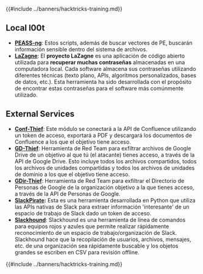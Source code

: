 {{#include ../banners/hacktricks-training.md}}

## **Local l00t**

- [**PEASS-ng**](https://github.com/carlospolop/PEASS-ng): Estos scripts, además de buscar vectores de PE, buscarán información sensible dentro del sistema de archivos.
- [**LaZagne**](https://github.com/AlessandroZ/LaZagne): El **proyecto LaZagne** es una aplicación de código abierto utilizada para **recuperar muchas contraseñas** almacenadas en una computadora local. Cada software almacena sus contraseñas utilizando diferentes técnicas (texto plano, APIs, algoritmos personalizados, bases de datos, etc.). Esta herramienta ha sido desarrollada con el propósito de encontrar estas contraseñas para el software más comúnmente utilizado.

## **External Services**

- [**Conf-Thief**](https://github.com/antman1p/Conf-Thief): Este módulo se conectará a la API de Confluence utilizando un token de acceso, exportará a PDF y descargará los documentos de Confluence a los que el objetivo tiene acceso.
- [**GD-Thief**](https://github.com/antman1p/GD-Thief): Herramienta de Red Team para exfiltrar archivos de Google Drive de un objetivo al que tú (el atacante) tienes acceso, a través de la API de Google Drive. Esto incluye todos los archivos compartidos, todos los archivos de unidades compartidas y todos los archivos de unidades de dominio a los que el objetivo tiene acceso.
- [**GDir-Thief**](https://github.com/antman1p/GDir-Thief): Herramienta de Red Team para exfiltrar el Directorio de Personas de Google de la organización objetivo a la que tienes acceso, a través de la API de Personas de Google.
- [**SlackPirate**](https://github.com/emtunc/SlackPirate)**:** Esta es una herramienta desarrollada en Python que utiliza las APIs nativas de Slack para extraer información 'interesante' de un espacio de trabajo de Slack dado un token de acceso.
- [**Slackhound**](https://github.com/BojackThePillager/Slackhound): Slackhound es una herramienta de línea de comandos para equipos rojos y azules que permite realizar rápidamente reconocimiento de un espacio de trabajo/organización de Slack. Slackhound hace que la recopilación de usuarios, archivos, mensajes, etc. de una organización sea rápidamente buscable y los objetos grandes se escriben en CSV para revisión offline.

{{#include ../banners/hacktricks-training.md}}
